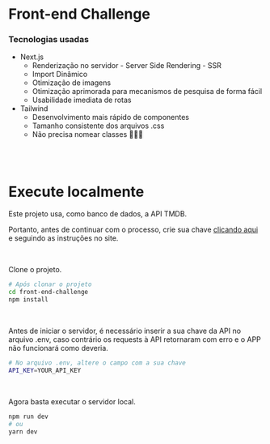 <h1>Front-end Challenge</h1>

<h3>Tecnologias usadas</h3>
<ul>
    <li>
        Next.js
        <ul>
            <li>
                Renderização no servidor - Server Side Rendering - SSR
            </li>
            <li>
                Import Dinâmico
            </li>
            <li>
                Otimização de imagens
            </li>
            <li>
                Otimização aprimorada para mecanismos de pesquisa de forma fácil
            </li>
            <li>
                Usabilidade imediata de rotas
            </li>
        </ul>
    </li>
    <li>
        Tailwind
        <ul>
            <li>
                Desenvolvimento mais rápido de componentes
            </li>
            <li>
                Tamanho consistente dos arquivos .css
            </li>
            <li>
                Não precisa nomear classes 🙏🙏🙏
            </li>
        </ul>
    </li>
</ul>

<br>
<br>

<h1>Execute localmente</h1>

<p>Este projeto usa, como banco de dados, a API TMDB.</p>

Portanto, antes de continuar com o processo, crie sua chave [clicando aqui](https://developers.themoviedb.org/4/getting-started/authorization) e seguindo as instruções no site.

<br>

<p>Clone o projeto.</p>

```bash
# Após clonar o projeto
cd front-end-challenge
npm install
```

<br>

<p>Antes de iniciar o servidor, é necessário inserir a sua chave da API no arquivo .env, caso contrário os requests à API retornaram com erro e o APP não funcionará como deveria.</p>


```bash
# No arquivo .env, altere o campo com a sua chave
API_KEY=YOUR_API_KEY
```

<br>

<p>Agora basta executar o servidor local.</p>

```bash
npm run dev
# ou
yarn dev
```
